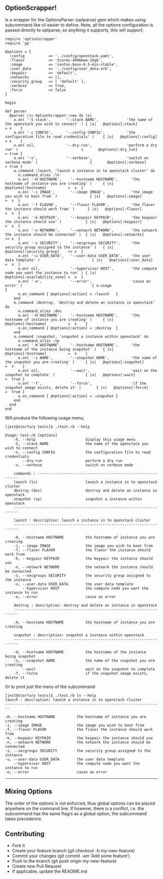 OptionScrapper!
----------------

Is a wrapper for the OptionsParser (optparse) gem which makes using subcommand like cli easier to define. Note, all the options configuration is passed directly to optparse; so anything it supports, this will support;

    require 'optionscrapper'
    require 'pp'

    @options = {
      :config           => '../config/openstack.yaml',
      :flavor           => '2cores-4096mem-10gb',
      :image            => 'centos-base-6.5-min-stable',
      :user_data        => '../config/user_data.erb',
      :keypair          => 'default',
      :networks         => [],
      :security_group   => [ 'default' ],
      :verbose          => true,
      :force            => false
    }

    begin

    def parser
      @parser ||= OptionScrapper::new do |o|
        o.on( '-S stack',       '--stack NAME',             'the name of the openstack you wish to connect' ) { |x|   @options[:stack]             = x    }
        o.on( '-c CONFIG',      '--config CONFIG',          'the configuration file to read credentials' )    { |x|   @options[:config]            = x    }
        o.on( nil,              '--dry-run',                'perform a dry run' )                             {       @options[:dry_run]           = true }
        o.on( '-v',             '--verbose',                'switch on verbose mode' )                        {       @options[:verbose]           = true }
        o.command :launch, 'launch a instance in to openstack cluster' do
          o.command_alias :ln
          o.on( '-H HOSTNAME',    '--hostname HOSTNAME',      'the hostname of instance you are creating' )     { |x|   @options[:hostname]          =  x  }
          o.on( '-i IMAGE',       '--image IMAGE',            'the image you wish to boot from' )               { |x|   @options[:image]             =  x  }
          o.on( '-f FLAVOR',      '--flavor FLAVOR',          'the flavor the instance should work from' )      { |x|   @options[:flavor]            =  x  }
          o.on( '-k KEYPAIR',     '--keypair KEYPAIR',        'the keypair the instance should use' )           { |x|   @options[:keypair]           =  x  }
          o.on( '-n NETWORK',     '--network NETWORK',        'the network the instance should be connected' )  { |x|   @options[:networks]          << x  }
          o.on( '-s SECURITY',    '--secgroups SECURITY',     'the security group assigned to the instance' )   { |x|   @options[:security_group]    << x  }
          o.on( '-u USER_DATA',   '--user-data USER_DATA',    'the user data template' )                        { |x|   @options[:user_data]         =  x  }
          o.on( nil,              '--hypervisor HOST',        'the compute node you want the instance to run' ) { |x|   @options[:availability_zone] =  x  }
          o.on( '-e',             '--error',                  'cause an error' )                                { o.usage                                  }
          o.on_command { @options[:action] = :launch   }
        end
        o.command :destroy, 'destroy and delete an instance in openstack' do
          o.command_alias :des
          o.on( '-H HOSTNAME',    '--hostname HOSTNAME',      'the hostname of instance you are creating' )     { |x|   @options[:hostname]          =  x    }
          o.on_command { @options[:action] = :destroy  }
        end
        o.command :snapshot, 'snapshot a instance within openstack' do
          o.command_alias :sp
          o.on( '-H HOSTNAME',    '--hostname HOSTNAME',      'the hostname of the instance being snapshot' )   { |x|   @options[:hostname]          =  x    }
          o.on( '-s NAME',        '--snapshot NAME',          'the name of the snapshot you are creating' )     { |x|   @options[:snapshot]          =  x    }
          o.on( nil,              '--wait',                   'wait on the snapshot to complete' )              { |x|   @options[:wait]              =  true }
          o.on( '-f',             '--force',                  'if the snapshot image exists, delete it' )       { |x|   @options[:force]             =  true }
          o.on_command { @options[:action] = :snapshot }
        end
      end
    end

Will produce the following usage menu;

    [jest@starfury tests]$ ./test.rb --help

    Usage: test.rb [options]
        -h, --help                       display this usage menu
        -S, --stack NAME                 the name of the openstack you wish to connect
        -c, --config CONFIG              the configuration file to read credentials
            --dry-run                    perform a dry run
        -v, --verbose                    switch on verbose mode

        commands : -------------------------------------------------------------
        launch (ln)                      launch a instance in to openstack cluster
        destroy (des)                    destroy and delete an instance in openstack
        snapshot (sp)                    snapshot a instance within openstack
        ------------------------------------------------------------------------

        launch : description: launch a instance in to openstack cluster
        ------------------------------------------------------------------------

        -H, --hostname HOSTNAME          the hostname of instance you are creating
        -i, --image IMAGE                the image you wish to boot from
        -f, --flavor FLAVOR              the flavor the instance should work from
        -k, --keypair KEYPAIR            the keypair the instance should use
        -n, --network NETWORK            the network the instance should be connected
        -s, --secgroups SECURITY         the security group assigned to the instance
        -u, --user-data USER_DATA        the user data template
            --hypervisor HOST            the compute node you want the instance to run
        -e, --error                      cause an error

        destroy : description: destroy and delete an instance in openstack
        ------------------------------------------------------------------------

        -H, --hostname HOSTNAME          the hostname of instance you are creating

        snapshot : description: snapshot a instance within openstack
        ------------------------------------------------------------------------

        -H, --hostname HOSTNAME          the hostname of the instance being snapshot
        -s, --snapshot NAME              the name of the snapshot you are creating
            --wait                       wait on the snapshot to complete
        -f, --force                      if the snapshot image exists, delete it

Or to print just the menu of the subcommand

    [jest@starfury tests]$ ./test.rb ln --help
    launch : description: launch a instance in to openstack cluster
    ------------------------------------------------------------------------

    -H, --hostname HOSTNAME          the hostname of instance you are creating
    -i, --image IMAGE                the image you wish to boot from
    -f, --flavor FLAVOR              the flavor the instance should work from
    -k, --keypair KEYPAIR            the keypair the instance should use
    -n, --network NETWORK            the network the instance should be connected
    -s, --secgroups SECURITY         the security group assigned to the instance
    -u, --user-data USER_DATA        the user data template
        --hypervisor HOST            the compute node you want the instance to run
    -e, --error                      cause an error

----------

Mixing Options
--------------

The order of the options is not enforced, thus global options can be placed anywhere on the command line. If however, there is a conflict, i.e. the subcommand has the same flag/s as a global option, the subcommand takes precedence.

Contributing
------------

 - Fork it
 - Create your feature branch (git checkout -b my-new-feature)
 - Commit your changes (git commit -am 'Add some feature')
 - Push to the branch (git push origin my-new-feature)
 - Create new Pull Request
 - If applicable, update the README.md
